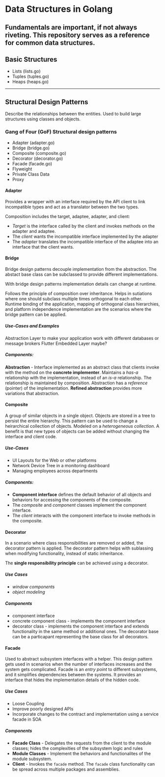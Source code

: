 # Data Structures in Golang
Fundamentals are important, if not always riveting.  This repository serves as a reference for common data structures.
--

## Basic Structures
- Lists (lists.go)
- Tuples (tuples.go)
- Heaps (heaps.go)
---
## Structural Design Patterns
Describe the relationships between the entities.  Used to build large structures using classes and objects.   

### Gang of Four (**GoF**) Structural design patterns
- Adapter (adapter.go)
- Bridge (bridge.go)
- Composite (composite.go)
- Decorator (decorator.go)
- Facade (facade.go)
- Flyweight
- Private Class Data
- Proxy 

#### Adapter

Provides a wrapper with an interface required by the API client to link incompatible types and act as a translator between the two types.

Composition includes the target, adaptee, adapter, and client:
- *Target* is the interface called by the client and invokes methods on the adapter and adaptee.
- The *client* wants the incompatible interface implemented by the adapter
- The *adapter* translates the incompatible interface of the adaptee into an interface that the client wants.

#### Bridge
Bridge design patterns decouple implementation from the abstraction.  The abstact base class can be subclassed to provide different implementations.

With bridge design patterns implementation details can change at runtime.

Follows the principle of composition over inheritance.  Helps in sutiations where one should subclass multiple times orthogonal to each other.  Runtime binding of the application, mapping of orthogonal class hierarchies, and platform independence implementation are the scenarios where the bridge pattern can be applied.

##### Use-Cases and Examples
Abstraction Layer to make your application work with different databases or message brokers
Flutter Embedded Layer maybe?


##### Components:
 **Abstraction** - Interface implemented as an abstract class that clients invoke with the method on the **concrete implementer**.  Maintains a *has-a* relationship with the implementation, instead of an *is-a* relationship.  The relationship is maintained by composition.  Abstraction has a *reference* (pointer) of the implementation.  **Refined abstraction** provides more variations that abstraction.

#### Composite
A group of similar objects in a single object.  Objects are stored in a tree to persist the entire hierarchy.  This pattern can be used to change a heirarchical collection of objects.  Modeled on a *heterogeneous collection*.  A benefit is that new types of objects can be added without changing the interface and client code.

##### Use-Cases
- UI Layouts for the Web or other platforms
- Network Device Tree in a monitoring dashboard
- Managing employees across departments

##### Components:
- **Component interface** defines the default behavior of all objects and behaviors for accessing the components of the composite.
- The *composite* and *component* classes implement the component interface.
- The *client* interacts with the component interface to invoke methods in the composite.

#### Decorator
In a scenario where class responsibilities are removed or added, the decorator pattern is applied.  The decorator pattern helps with sublassing when modifying functionality, instead of static inheritance.  

The **single responsibility principle** can be achieved using a decorator.

##### Use Cases
-  *window components* 
-  *object modeling*

##### Components
- component interface
- concrete component class - implements the component interface
- decorator class - implements the component interface and extends functionality in the same method or additional ones.  The decorator base can be a particapant representing the base class for all decorators.

#### Facade
Used to abstract subsystem interfaces with a helper.  This design pattern gets used in scenarios when the number of interfaces increases and the system gets complicated.  Facade is an *entry point* to different subsystems, and it simplifies dependencies between the systems.  It provides an interface that hides the implementation details of the hidden code.

##### Use Cases
- Loose Coupling
- Improve poorly designed APIs
- Incorporate changes to the contract and implementation using a service facade in SOA

##### Components
- **Facade Class** - Delegates the requests from the client to the module classes; hides the complexities of the subsystem logic and rules
- **Module Classes** - Implement the behaviors and functionalites of the module subsystem.
- **Client** - Invokes the `facade` method.  The `facade` class functionality can be spread across multiple packages and assemblies.